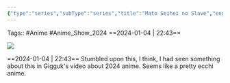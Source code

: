 ```yaml
---
{"type":"series","subType":"series","title":"Mato Seihei no Slave","englishTitle":"Chained Soldier","year":2024,"dataSource":"MALAPI","url":"https://myanimelist.net/anime/50392/Mato_Seihei_no_Slave","id":50392,"plot":null,"genres":["Action","Fantasy","Ecchi"],"writer":null,"studio":["Seven Arcs"],"episodes":null,"duration":"Unknown","onlineRating":0,"actors":null,"image":"https://cdn.myanimelist.net/images/anime/1519/138908.jpg","released":true,"streamingServices":null,"airing":false,"airedFrom":"04/01/2024","airedTo":"unknown","watched":false,"lastWatched":"","personalRating":0,"tags":["mediaDB/tv/series"],"dg-publish":true,"status":"🟡 watching","dateWatched":"2024-01-04","rating":"⭐","permalink":"/media-db/series/mato-seihei-no-slave-2024/","dgPassFrontmatter":true,"noteIcon":"3","created":"2024-01-04T22:38:59.447+05:30","updated":"2024-01-07T23:15:31.700+05:30"}
---
```


Tags:: #Anime #Anime_Show_2024
==2024-01-04 | 22:43==

<img src="https://cdn.myanimelist.net/images/anime/1519/138908.jpg">

==2024-01-04 | 22:43==
Stumbled upon this, I think, I had seen something about this in Gigguk's video about 2024 anime. Seems like a pretty ecchi anime.